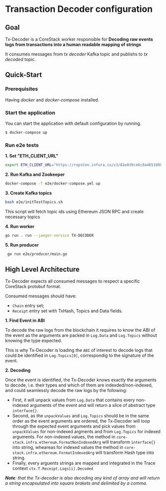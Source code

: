 # Transaction Decoder configuration

## Goal

Tx-Decoder is a CoreStack worker responsible for **Decoding raw events logs from transactions into a human readable mapping of strings** 

It consumes messages from *tx decoder* Kafka topic and publishs to *tx decoded* topic.

## Quick-Start

### Prerequisites

Having *docker* and *docker-compose* installed.

### Start the application

You can start the application with default configuration by running.

```sh
$ docker-compose up
```

### Run e2e tests

**1. Set "ETH_CLIENT_URL"**

```bash
export ETH_CLIENT_URL="https://ropsten.infura.io/v3/81e039ce6c8a465180822b525e3644d7 https://rinkeby.infura.io/v3/bfc9d6e51fbc4d3db54bea58d1094f9c https://kovan.infura.io/v3/bfc9d6e51fbc4d3db54bea58d1094f9c https://mainnet.infura.io/v3/bfc9d6e51fbc4d3db54bea58d1094f9c"
```

**2. Run Kafka and Zookeeper**

```bash
docker-compose -f e2e/docker-compose.yml up
```

**3. Create Kafka topics**

```bash
bash e2e/initTestTopics.sh 
```

This script will fetch topic ids using Ethereum JSON RPC and create necessary topics

**4. Run worker**

```bash
go run . run --jaeger-service TX-DECODER
```

**5. Run producer**

```bash
 go run e2e/producer/main.go
```
## High Level Architecture

Tx-Decoder expects all consumed messages to respect a specific CoreStack protobuf format.

Consumed messages should have:

- ```Chain``` entry set;
- ```Receipt``` entry set with TxHash, Topics and Data fields.

**1. Find Event in ABI**

To decode the raw logs from the blockchain it requires to know the ABI of the event as the arguments are packed in ```Log.Data``` and ```Log.Topics``` without knowing the type expected.

This is why Tx-Decoder is loading the ```ABI``` of interest to decode logs that could be identified in ```Log.Topics[0]```, correspondig to the signature of the event.
 
**2. Decoding**

Once the event is identified, the Tx-Decoder knows exactly the arguments to decode, i.e. their types and which of them are indexded/non-indexed, and could seamlessly decode the raw logs by the following:

- First, it will unpack values from ```Log.Data``` that contains every non-indexed arguments of the event and will return a slice of abstract type `interface{}`.
- Second, as the ```unpackValues``` and ```Log.Topics``` should be in the same order as the event arguments are ordered, the Tx-Decoder will loop through the expected event arguments and pick values from ```unpackValues``` for non-indexed argments and from ```Log.Topics``` for indexed arguments. For non-indexed values, the method in ```core-stack.infra.ethereum.FormatNonIndexedArg``` will transform `interface{}` into string, wheareas for indexed values the method in ```core-stack.infra.ethereum.FormatIndexedArg``` will transform Hash type into string.
- Finally, every arguents strings are mapped and integrated in the Trace context ```ctx.T.Receipt.Logs[i].Decoded```

***Note**: that the Tx-decoder is also decoding any kind of array and will return a string encapsulated into square brakets and delimited by a comma.*

